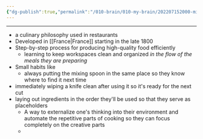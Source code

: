 ```yaml
---
{"dg-publish":true,"permalink":"/010-brain/010-my-brain/202207152000-mise-en-place/","created":"2022-07-15T20:00:54.000-04:00","updated":"2025-03-21T17:32:07.314-04:00"}
---
```


---

- a culinary philosophy used in restaurants
- Developed in [[France\|France]] starting in the late 1800
- Step-by-step process for producing high-quality food efficiently
	- learning to keep workspaces clean and organized *in the flow of the meals they are preparing*
- Small habits like 
	- always putting the mixing spoon in the same place so they know where to find it next time
- immediately wiping a knife clean after using it so it's ready for the next cut
- laying out ingredients in the order they'll be used so that they serve as placeholders
	- A way to externalize one's thinking into their environment and automate the repetitive parts of cooking so they can focus completely on the creative parts
	- 